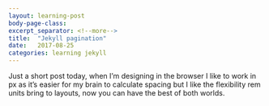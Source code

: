 ```yaml
---
layout: learning-post
body-page-class:
excerpt_separator: <!--more-->
title:  "Jekyll pagination"
date:   2017-08-25
categories: learning jekyll
---
```


Just a short post today, when I’m designing in the browser I like to work in px as it’s easier<!--more--> for my brain to calculate spacing but I like the flexibility rem units bring to layouts, now you can have the best of both worlds.
